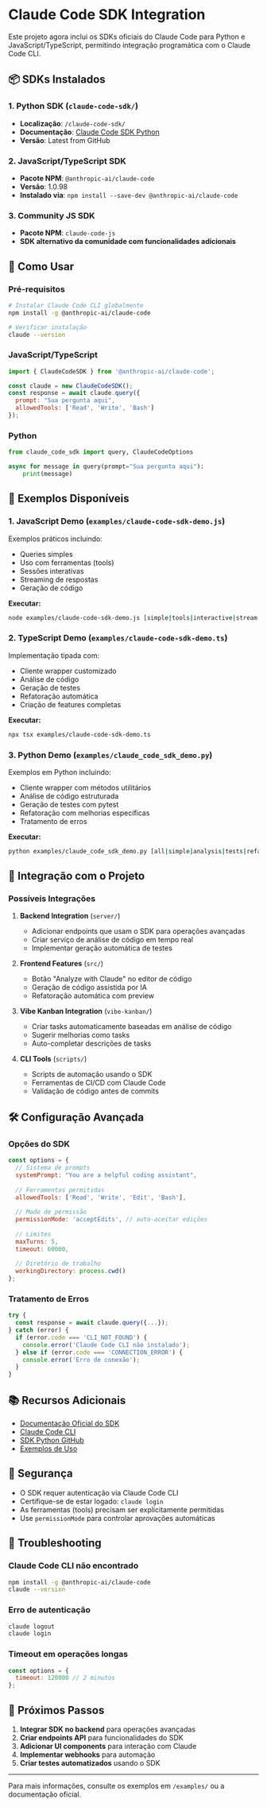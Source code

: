 # Claude Code SDK Integration

Este projeto agora inclui os SDKs oficiais do Claude Code para Python e JavaScript/TypeScript, permitindo integração programática com o Claude Code CLI.

## 📦 SDKs Instalados

### 1. **Python SDK** (`claude-code-sdk/`)
- **Localização**: `/claude-code-sdk/`
- **Documentação**: [Claude Code SDK Python](https://github.com/anthropics/claude-code-sdk-python)
- **Versão**: Latest from GitHub

### 2. **JavaScript/TypeScript SDK** 
- **Pacote NPM**: `@anthropic-ai/claude-code`
- **Versão**: 1.0.98
- **Instalado via**: `npm install --save-dev @anthropic-ai/claude-code`

### 3. **Community JS SDK**
- **Pacote NPM**: `claude-code-js`
- **SDK alternativo da comunidade com funcionalidades adicionais**

## 🚀 Como Usar

### Pré-requisitos
```bash
# Instalar Claude Code CLI globalmente
npm install -g @anthropic-ai/claude-code

# Verificar instalação
claude --version
```

### JavaScript/TypeScript
```javascript
import { ClaudeCodeSDK } from '@anthropic-ai/claude-code';

const claude = new ClaudeCodeSDK();
const response = await claude.query({
  prompt: "Sua pergunta aqui",
  allowedTools: ['Read', 'Write', 'Bash']
});
```

### Python
```python
from claude_code_sdk import query, ClaudeCodeOptions

async for message in query(prompt="Sua pergunta aqui"):
    print(message)
```

## 📝 Exemplos Disponíveis

### 1. **JavaScript Demo** (`examples/claude-code-sdk-demo.js`)
Exemplos práticos incluindo:
- Queries simples
- Uso com ferramentas (tools)
- Sessões interativas
- Streaming de respostas
- Geração de código

**Executar:**
```bash
node examples/claude-code-sdk-demo.js [simple|tools|interactive|stream|codegen]
```

### 2. **TypeScript Demo** (`examples/claude-code-sdk-demo.ts`)
Implementação tipada com:
- Cliente wrapper customizado
- Análise de código
- Geração de testes
- Refatoração automática
- Criação de features completas

**Executar:**
```bash
npx tsx examples/claude-code-sdk-demo.ts
```

### 3. **Python Demo** (`examples/claude_code_sdk_demo.py`)
Exemplos em Python incluindo:
- Cliente wrapper com métodos utilitários
- Análise de código estruturada
- Geração de testes com pytest
- Refatoração com melhorias específicas
- Tratamento de erros

**Executar:**
```bash
python examples/claude_code_sdk_demo.py [all|simple|analysis|tests|refactor|feature|error]
```

## 🔧 Integração com o Projeto

### Possíveis Integrações

1. **Backend Integration** (`server/`)
   - Adicionar endpoints que usam o SDK para operações avançadas
   - Criar serviço de análise de código em tempo real
   - Implementar geração automática de testes

2. **Frontend Features** (`src/`)
   - Botão "Analyze with Claude" no editor de código
   - Geração de código assistida por IA
   - Refatoração automática com preview

3. **Vibe Kanban Integration** (`vibe-kanban/`)
   - Criar tasks automaticamente baseadas em análise de código
   - Sugerir melhorias como tasks
   - Auto-completar descrições de tasks

4. **CLI Tools** (`scripts/`)
   - Scripts de automação usando o SDK
   - Ferramentas de CI/CD com Claude Code
   - Validação de código antes de commits

## 🛠️ Configuração Avançada

### Opções do SDK

```javascript
const options = {
  // Sistema de prompts
  systemPrompt: "You are a helpful coding assistant",
  
  // Ferramentas permitidas
  allowedTools: ['Read', 'Write', 'Edit', 'Bash'],
  
  // Modo de permissão
  permissionMode: 'acceptEdits', // auto-aceitar edições
  
  // Limites
  maxTurns: 5,
  timeout: 60000,
  
  // Diretório de trabalho
  workingDirectory: process.cwd()
};
```

### Tratamento de Erros

```javascript
try {
  const response = await claude.query({...});
} catch (error) {
  if (error.code === 'CLI_NOT_FOUND') {
    console.error('Claude Code CLI não instalado');
  } else if (error.code === 'CONNECTION_ERROR') {
    console.error('Erro de conexão');
  }
}
```

## 📚 Recursos Adicionais

- [Documentação Oficial do SDK](https://docs.anthropic.com/en/docs/claude-code/sdk)
- [Claude Code CLI](https://github.com/anthropics/claude-code)
- [SDK Python GitHub](https://github.com/anthropics/claude-code-sdk-python)
- [Exemplos de Uso](https://github.com/hesreallyhim/awesome-claude-code)

## 🔐 Segurança

- O SDK requer autenticação via Claude Code CLI
- Certifique-se de estar logado: `claude login`
- As ferramentas (tools) precisam ser explicitamente permitidas
- Use `permissionMode` para controlar aprovações automáticas

## 🐛 Troubleshooting

### Claude Code CLI não encontrado
```bash
npm install -g @anthropic-ai/claude-code
claude --version
```

### Erro de autenticação
```bash
claude logout
claude login
```

### Timeout em operações longas
```javascript
const options = {
  timeout: 120000 // 2 minutos
};
```

## 🎯 Próximos Passos

1. **Integrar SDK no backend** para operações avançadas
2. **Criar endpoints API** para funcionalidades do SDK
3. **Adicionar UI components** para interação com Claude
4. **Implementar webhooks** para automação
5. **Criar testes automatizados** usando o SDK

---

Para mais informações, consulte os exemplos em `/examples/` ou a documentação oficial.